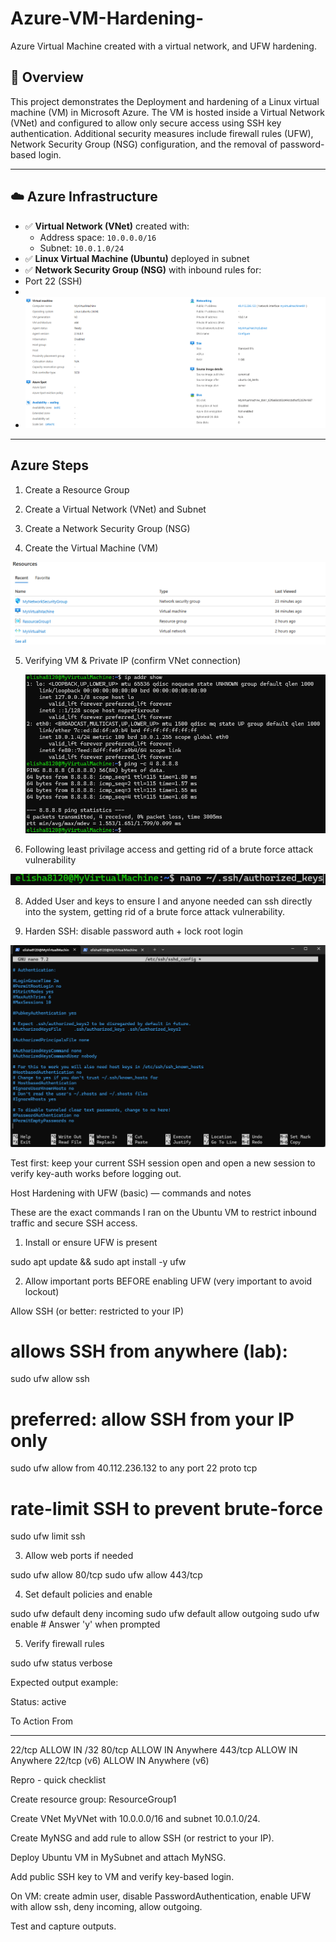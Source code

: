 # Azure-VM-Hardening-
Azure Virtual Machine created with a virtual network, and UFW hardening. 

## 🧠 Overview
This project demonstrates the Deployment and hardening of a Linux virtual machine (VM) in Microsoft Azure. The VM is hosted inside a Virtual Network (VNet) and configured to allow only secure access using SSH key authentication. Additional security measures include firewall rules (UFW), Network Security Group (NSG) configuration, and the removal of password-based login.

---

## ☁️ Azure Infrastructure

- ✅ **Virtual Network (VNet)** created with:
  - Address space: `10.0.0.0/16`
  - Subnet: `10.0.1.0/24`
- ✅ **Linux Virtual Machine (Ubuntu)** deployed in subnet
- ✅ **Network Security Group (NSG)** with inbound rules for:
-   Port 22 (SSH)
-
-    ![image alt](https://github.com/Elisha8120/Azure-VM-Hardening-/blob/fa058d43db494f4ae4226299db6862b17313e467/Screenshot%202025-08-07%20161835.png)
    
 

---
## Azure Steps 
1) Create a Resource Group

2) Create a Virtual Network (VNet) and Subnet

3) Create a Network Security Group (NSG)

4) Create the Virtual Machine (VM)

![imagealt](https://github.com/Elisha8120/Azure-VM-Hardening-/blob/88eaa83c79a1c209260074698fa24fffc205cee4/Screenshot%202025-08-07%20161216.png)


5) Verifying VM & Private IP (confirm VNet connection)

    ![imagalt](https://github.com/Elisha8120/Azure-VM-Hardening-/blob/d39e0ec58360eefb52b54fa571f08a6010082350/Screenshot%202025-08-08%20074213.png)

7)  Following least privilage access and getting rid of a brute force attack vulnerability

   ![imagalt](https://github.com/Elisha8120/Azure-VM-Hardening-/blob/057fcb804f99b4d62359818f8f08c462aa0c6404/Screenshot%202025-08-07%20134003.png)
  
8) Added User and keys to ensure I and anyone needed can ssh directly into the system, getting rid of a brute force attack vulnerability. 
  


9) Harden SSH: disable password auth + lock root login

![imagealt](https://github.com/Elisha8120/Azure-VM-Hardening-/blob/7ee09ca1c04367fc77b8ac35a4b78ab67cd254b4/Screenshot%202025-08-07%20141655.png)

Test first: keep your current SSH session open and open a new session to verify key-auth works before logging out.

Host Hardening with UFW (basic) — commands and notes

These are the exact commands I ran on the Ubuntu VM to restrict inbound traffic and secure SSH access.

1. Install or ensure UFW is present

sudo apt update && sudo apt install -y ufw

2. Allow important ports BEFORE enabling UFW (very important to avoid lockout)

Allow SSH (or better: restricted to your IP)

# allows SSH from anywhere (lab):
sudo ufw allow ssh
# preferred: allow SSH from your IP only
sudo ufw allow from 40.112.236.132 to any port 22 proto tcp
# rate-limit SSH to prevent brute-force
sudo ufw limit ssh

3. Allow web ports if needed

sudo ufw allow 80/tcp
sudo ufw allow 443/tcp

4. Set default policies and enable

sudo ufw default deny incoming
sudo ufw default allow outgoing
sudo ufw enable    # Answer 'y' when prompted

5. Verify firewall rules

sudo ufw status verbose

Expected output example:

Status: active

To                         Action      From
--                         ------      ----
22/tcp                     ALLOW IN    <your-ip>/32
80/tcp                     ALLOW IN    Anywhere
443/tcp                    ALLOW IN    Anywhere
22/tcp (v6)                ALLOW IN    Anywhere (v6)


Repro - quick checklist 

Create resource group: ResourceGroup1

Create VNet MyVNet with 10.0.0.0/16 and subnet 10.0.1.0/24.

Create MyNSG and add rule to allow SSH (or restrict to your IP).

Deploy Ubuntu VM in MySubnet and attach MyNSG.

Add public SSH key to VM and verify key-based login.

On VM: create admin user, disable PasswordAuthentication, enable UFW with allow ssh, deny incoming, allow outgoing.

Test and capture outputs.

